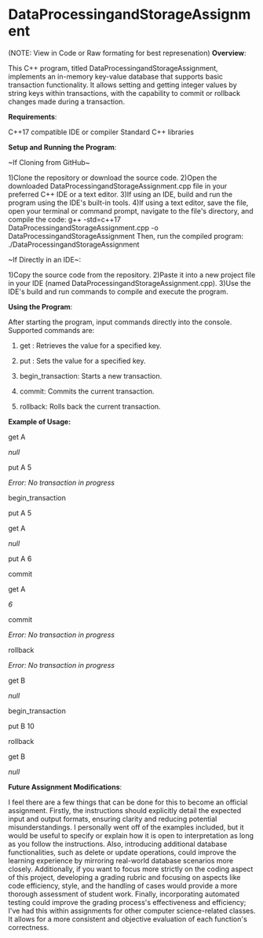 # DataProcessingandStorageAssignment
(NOTE: View in Code or Raw formating for best represenation) 
**Overview**:

This C++ program, titled DataProcessingandStorageAssignment, implements an in-memory key-value database that supports basic transaction functionality. It allows setting and getting integer values by string keys within transactions, with the capability to commit or rollback changes made during a transaction.

**Requirements**:

C++17 compatible IDE or compiler 
Standard C++ libraries

**Setup and Running the Program**:

~If Cloning from GitHub~

1)Clone the repository or download the source code.
2)Open the downloaded DataProcessingandStorageAssignment.cpp file in your preferred C++ IDE or a text editor.
3)If using an IDE, build and run the program using the IDE's built-in tools.
4)If using a text editor, save the file, open your terminal or command prompt, navigate to the file's directory, and compile the code: g++ -std=c++17 DataProcessingandStorageAssignment.cpp -o DataProcessingandStorageAssignment
Then, run the compiled program: ./DataProcessingandStorageAssignment

~If Directly in an IDE~:

1)Copy the source code from the repository.
2)Paste it into a new project file in your IDE (named DataProcessingandStorageAssignment.cpp).
3)Use the IDE's build and run commands to compile and execute the program.

**Using the Program**:

After starting the program, input commands directly into the console. Supported commands are:

1) get <key>: Retrieves the value for a specified key.
   
2) put <key> <value>: Sets the value for a specified key.
   
3) begin_transaction: Starts a new transaction.
   
4) commit: Commits the current transaction.
   
5) rollback: Rolls back the current transaction.

**Example of Usage:**

get A

_null_

put A 5

_Error: No transaction in progress_

begin_transaction

put A 5

get A

_null_

put A 6

commit

get A

_6_

commit

_Error: No transaction in progress_

rollback

_Error: No transaction in progress_

get B

_null_

begin_transaction

put B 10

rollback

get B

_null_

**Future Assignment Modifications**:

I feel there are a few things that can be done for this to become an official assignment. Firstly, the instructions should explicitly detail the expected input and output formats, ensuring clarity and reducing potential misunderstandings. I personally went off of the examples included, but it would be useful to specify or explain how it is open to interpretation as long as you follow the instructions. Also, introducing additional database functionalities, such as delete or update operations, could improve the learning experience by mirroring real-world database scenarios more closely. Additionally, if you want to focus more strictly on the coding aspect of this project, developing a grading rubric and focusing on aspects like code efficiency, style, and the handling of cases would provide a more thorough assessment of student work. Finally, incorporating automated testing could improve the grading process's effectiveness and efficiency; I've had this within assignments for other computer science-related classes. It allows for a more consistent and objective evaluation of each function's correctness.











